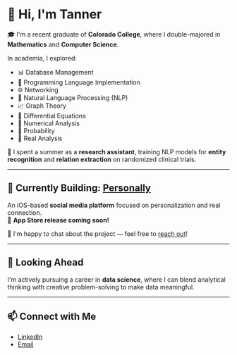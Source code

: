 # 👋 Hi, I'm Tanner

🎓 I'm a recent graduate of **Colorado College**, where I double-majored in **Mathematics** and **Computer Science**.

In academia, I explored:
- 📊 Database Management  
- 🧠 Programming Language Implementation  
- 🌐 Networking  
- 🧬 Natural Language Processing (NLP)  
- 📈 Graph Theory  
- 🧮 Differential Equations  
- 🔢 Numerical Analysis  
- 🎲 Probability  
- 📐 Real Analysis

🔬 I spent a summer as a **research assistant**, training NLP models for **entity recognition** and **relation extraction** on randomized clinical trials.

---

## 🚧 Currently Building: [Personally](#)

An iOS-based **social media platform** focused on personalization and real connection.  
📲 **App Store release coming soon!**  

💬 I'm happy to chat about the project — feel free to [reach out](mailto:tanner@hardstop.xyz)!

---

## 🎯 Looking Ahead

I'm actively pursuing a career in **data science**, where I can blend analytical thinking with creative problem-solving to make data meaningful.

---

## 📫 Connect with Me

- [LinkedIn](https://www.linkedin.com/in/tanner-flagg-121521209/)
- [Email](mailto:tanner@hardstop.xyz)
